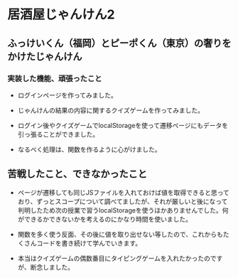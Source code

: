 # 居酒屋じゃんけん2

## ふっけいくん（福岡）とピーポくん（東京）の奢りをかけたじゃんけん

### 実装した機能、頑張ったこと

- ログインページを作ってみました。

- じゃんけんの結果の内容に関するクイズゲームを作ってみました。

- ログイン後やクイズゲームでlocalStorageを使って遷移ページにもデータを引っ張ることができました。

- なるべく処理は、関数を作るように心がけました。

## 苦戦したこと、できなかったこと

- ページが遷移しても同じJSファイルを入れておけば値を取得できると思っており、ずっとスコープについて調べてましたが、それが厳しいと後になって判明したため次の授業で習うlocalStorageを使うほかありませんでした。何ができるかできないかを考えるのにかなり時間を使いました。

- 関数を多く使う反面、その後に値を取り出せない等したので、これからもたくさんコードを書き続けて学んでいきます。

- 本当はクイズゲームの偶数番目にタイピングゲームを入れたかったのですが、断念しました。
